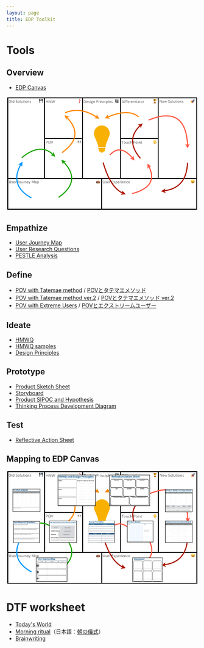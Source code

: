 ```yaml
---
layout: page
title: EDP Toolkit
---
```


# Tools

<!-- 2. Customer Forces Canvas
 !-- 3. Tatemaed POV Sheet
 !-- 4. HMW Variations
 !-- 5. SIPOC
 !-- 6. Story Pines Template
 !-- 7. User Test Script -->

## Overview

- [EDP Canvas](edp-canvas.pdf)

![EDP Canvas sample](img_edp-canvas-sample.png)


## Empathize

- [User Journey Map](user-journey-map.pdf)
- [User Research Questions](user-research-questions.pdf)
- [PESTLE Analysis](pestle.pdf)

## Define
- [POV with Tatemae method](pov-tatemae.pdf) / [POVとタテマエメソッド](pov-tatemae_ja.pdf)
- [POV with Tatemae method ver.2](pov-tatemae_v2.pdf) / [POVとタテマエメソッド ver.2](pov-tatemae_ja_v2.pdf)
- [POV with Extreme Users](pov-extreme-users.pdf) / [POVとエクストリームユーザー](pov-extreme-users_ja.pdf)

## Ideate
- [HMWQ](hmwq.pdf)
- [HMWQ samples](hmwq_samples.pdf)
- [Design Principles](design-principles.pdf)

## Prototype
- [Product Sketch Sheet](product-sketch.pdf)
- [Storyboard](storyboard.pdf)
- [Product SIPOC and Hypothesis](sipoc.pdf)
- [Thinking Process Development Diagram](thinking-process-development-diagram.pdf)

## Test
- [Reflective Action Sheet](reflective-action-sheet.pdf)

## Mapping to EDP Canvas
![EDP Canvas mapping](img_edp-canvas-mapping.png)

# DTF worksheet

- [Today's World](todays-world.pdf)
- [Morning ritual](morning-ritual.pdf)（日本語：[朝の儀式](morning-ritual_ja.pdf)）
- [Brainwriting](brainwriting.pdf)
